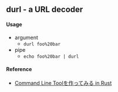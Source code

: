 ## durl - a URL decoder

#### Usage
* argument
  * `durl foo%20bar`
* pipe
  * `echo foo%20bar | durl`
  
#### Reference
* [Command Line Toolを作ってみる in Rust](https://qiita.com/watawuwu/items/b20abfae62f76e4b4c0c)